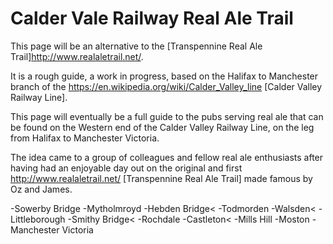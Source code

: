 # Calder Vale Railway Real Ale Trail

This page will be an alternative to the [Transpennine Real Ale Trail]http://www.realaletrail.net/.

It is a rough guide, a work in progress, based on the Halifax to Manchester branch of the https://en.wikipedia.org/wiki/Calder_Valley_line [Calder Valley Railway Line].

This page will eventually be a full guide to the pubs serving real ale that can be found on the Western end of the Calder Valley Railway Line, on the leg from Halifax to Manchester Victoria.

The idea came to a group of colleagues and fellow real ale enthusiasts after having had an enjoyable day out on the original and first http://www.realaletrail.net/ [Transpennine Real Ale Trail] made famous by Oz and James.



-Sowerby Bridge
-Mytholmroyd
-Hebden Bridge<
-Todmorden
-Walsden<
-Littleborough
-Smithy Bridge<
-Rochdale
-Castleton<
-Mills Hill
-Moston
-Manchester Victoria

